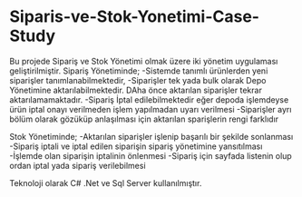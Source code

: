 # Siparis-ve-Stok-Yonetimi-Case-Study

Bu projede Sipariş ve Stok Yönetimi olmak üzere iki yönetim uygulaması geliştirilmiştir.
Sipariş Yönetiminde;
-Sistemde tanımlı ürünlerden yeni siparişler tanımlanabilmektedir,
-Siparişler tek yada bulk olarak Depo Yönetimine aktarılabilmektedir. DAha önce aktarılan siparişler tekrar aktarılamamaktadır.
-Sipariş İptal edilebilmektedir eğer depoda işlemdeyse ürün iptal onayı verilmeden işlem yapılmadan uyarı verilmesi
-Siparişler ayrı bölüm olarak gözüküp anlaşılması için aktarılan sparişlerin rengi farklıdır

Stok Yönetiminde;
-Aktarılan siparişler işlenip başarılı bir şekilde sonlanması
-Sipariş iptali ve iptal edilen siparişin sipariş yönetimine yansıtılması
-İşlemde olan siparişin iptalinin önlenmesi
-Sipariş için sayfada listenin olup ordan iptal yada sipariş verilebilmesi


Teknoloji olarak C# .Net ve Sql Server kullanılmıştır.
